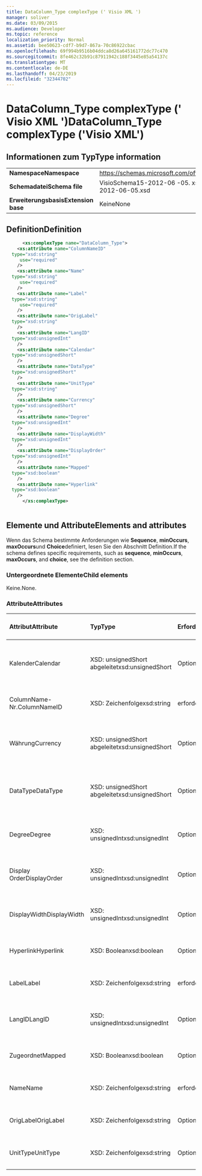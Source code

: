```yaml
---
title: DataColumn_Type complexType (' Visio XML ')
manager: soliver
ms.date: 03/09/2015
ms.audience: Developer
ms.topic: reference
localization_priority: Normal
ms.assetid: bee50623-cdf7-b9d7-867a-70c86922cbac
ms.openlocfilehash: 69f994b9516b04ddca8d26a645161772dc77c470
ms.sourcegitcommit: 8fe462c32b91c87911942c188f3445e85a54137c
ms.translationtype: MT
ms.contentlocale: de-DE
ms.lasthandoff: 04/23/2019
ms.locfileid: "32344702"
---
```

# <a name="datacolumntype-complextype-visio-xml"></a><span data-ttu-id="7fe65-102">DataColumn_Type complexType (' Visio XML ')</span><span class="sxs-lookup"><span data-stu-id="7fe65-102">DataColumn_Type complexType ('Visio XML')</span></span>

## <a name="type-information"></a><span data-ttu-id="7fe65-103">Informationen zum Typ</span><span class="sxs-lookup"><span data-stu-id="7fe65-103">Type information</span></span>

|||
|:-----|:-----|
|<span data-ttu-id="7fe65-104">**Namespace**</span><span class="sxs-lookup"><span data-stu-id="7fe65-104">**Namespace**</span></span> <br/> |https://schemas.microsoft.com/office/visio/2011/1/core  <br/> |
|<span data-ttu-id="7fe65-105">**Schemadatei**</span><span class="sxs-lookup"><span data-stu-id="7fe65-105">**Schema file**</span></span> <br/> |<span data-ttu-id="7fe65-106">VisioSchema15-2012-06 -05. xsd</span><span class="sxs-lookup"><span data-stu-id="7fe65-106">VisioSchema15-2012-06-05.xsd</span></span>  <br/> |
|<span data-ttu-id="7fe65-107">**Erweiterungsbasis**</span><span class="sxs-lookup"><span data-stu-id="7fe65-107">**Extension base**</span></span> <br/> |<span data-ttu-id="7fe65-108">Keine</span><span class="sxs-lookup"><span data-stu-id="7fe65-108">None</span></span>  <br/> |
   
## <a name="definition"></a><span data-ttu-id="7fe65-109">Definition</span><span class="sxs-lookup"><span data-stu-id="7fe65-109">Definition</span></span>

```XML
      <xs:complexType name="DataColumn_Type">
    <xs:attribute name="ColumnNameID"
  type="xsd:string"
     use="required"
    />
    <xs:attribute name="Name"
  type="xsd:string"
     use="required"
    />
    <xs:attribute name="Label"
  type="xsd:string"
     use="required"
    />
    <xs:attribute name="OrigLabel"
  type="xsd:string"
    />
    <xs:attribute name="LangID"
  type="xsd:unsignedInt"
    />
    <xs:attribute name="Calendar"
  type="xsd:unsignedShort"
    />
    <xs:attribute name="DataType"
  type="xsd:unsignedShort"
    />
    <xs:attribute name="UnitType"
  type="xsd:string"
    />
    <xs:attribute name="Currency"
  type="xsd:unsignedShort"
    />
    <xs:attribute name="Degree"
  type="xsd:unsignedInt"
    />
    <xs:attribute name="DisplayWidth"
  type="xsd:unsignedInt"
    />
    <xs:attribute name="DisplayOrder"
  type="xsd:unsignedInt"
    />
    <xs:attribute name="Mapped"
  type="xsd:boolean"
    />
    <xs:attribute name="Hyperlink"
  type="xsd:boolean"
    />
      </xs:complexType>
      
```

## <a name="elements-and-attributes"></a><span data-ttu-id="7fe65-110">Elemente und Attribute</span><span class="sxs-lookup"><span data-stu-id="7fe65-110">Elements and attributes</span></span>

<span data-ttu-id="7fe65-111">Wenn das Schema bestimmte Anforderungen wie **Sequence**, **minOccurs**, **maxOccurs**und **Choice**definiert, lesen Sie den Abschnitt Definition.</span><span class="sxs-lookup"><span data-stu-id="7fe65-111">If the schema defines specific requirements, such as **sequence**, **minOccurs**, **maxOccurs**, and **choice**, see the definition section.</span></span> 
  
### <a name="child-elements"></a><span data-ttu-id="7fe65-112">Untergeordnete Elemente</span><span class="sxs-lookup"><span data-stu-id="7fe65-112">Child elements</span></span>

<span data-ttu-id="7fe65-113">Keine.</span><span class="sxs-lookup"><span data-stu-id="7fe65-113">None.</span></span>
  
### <a name="attributes"></a><span data-ttu-id="7fe65-114">Attribute</span><span class="sxs-lookup"><span data-stu-id="7fe65-114">Attributes</span></span>

|<span data-ttu-id="7fe65-115">**Attribut**</span><span class="sxs-lookup"><span data-stu-id="7fe65-115">**Attribute**</span></span>|<span data-ttu-id="7fe65-116">**Typ**</span><span class="sxs-lookup"><span data-stu-id="7fe65-116">**Type**</span></span>|<span data-ttu-id="7fe65-117">**Erforderlich**</span><span class="sxs-lookup"><span data-stu-id="7fe65-117">**Required**</span></span>|<span data-ttu-id="7fe65-118">**Beschreibung**</span><span class="sxs-lookup"><span data-stu-id="7fe65-118">**Description**</span></span>|<span data-ttu-id="7fe65-119">**Mögliche Werte**</span><span class="sxs-lookup"><span data-stu-id="7fe65-119">**Possible values**</span></span>|
|:-----|:-----|:-----|:-----|:-----|
|<span data-ttu-id="7fe65-120">Kalender</span><span class="sxs-lookup"><span data-stu-id="7fe65-120">Calendar</span></span>  <br/> |<span data-ttu-id="7fe65-121">XSD: unsignedShort abgeleitet</span><span class="sxs-lookup"><span data-stu-id="7fe65-121">xsd:unsignedShort</span></span>  <br/> |<span data-ttu-id="7fe65-122">Optional</span><span class="sxs-lookup"><span data-stu-id="7fe65-122">optional</span></span>  <br/> ||<span data-ttu-id="7fe65-123">Werte des XSD: unsignedShort abgeleitet-Typs.</span><span class="sxs-lookup"><span data-stu-id="7fe65-123">Values of the xsd:unsignedShort type.</span></span>  <br/> |
|<span data-ttu-id="7fe65-124">ColumnName-Nr.</span><span class="sxs-lookup"><span data-stu-id="7fe65-124">ColumnNameID</span></span>  <br/> |<span data-ttu-id="7fe65-125">XSD: Zeichenfolge</span><span class="sxs-lookup"><span data-stu-id="7fe65-125">xsd:string</span></span>  <br/> |<span data-ttu-id="7fe65-126">erforderlich</span><span class="sxs-lookup"><span data-stu-id="7fe65-126">required</span></span>  <br/> ||<span data-ttu-id="7fe65-127">Werte des XSD: String-Typs.</span><span class="sxs-lookup"><span data-stu-id="7fe65-127">Values of the xsd:string type.</span></span>  <br/> |
|<span data-ttu-id="7fe65-128">Währung</span><span class="sxs-lookup"><span data-stu-id="7fe65-128">Currency</span></span>  <br/> |<span data-ttu-id="7fe65-129">XSD: unsignedShort abgeleitet</span><span class="sxs-lookup"><span data-stu-id="7fe65-129">xsd:unsignedShort</span></span>  <br/> |<span data-ttu-id="7fe65-130">Optional</span><span class="sxs-lookup"><span data-stu-id="7fe65-130">optional</span></span>  <br/> ||<span data-ttu-id="7fe65-131">Werte des XSD: unsignedShort abgeleitet-Typs.</span><span class="sxs-lookup"><span data-stu-id="7fe65-131">Values of the xsd:unsignedShort type.</span></span>  <br/> |
|<span data-ttu-id="7fe65-132">DataType</span><span class="sxs-lookup"><span data-stu-id="7fe65-132">DataType</span></span>  <br/> |<span data-ttu-id="7fe65-133">XSD: unsignedShort abgeleitet</span><span class="sxs-lookup"><span data-stu-id="7fe65-133">xsd:unsignedShort</span></span>  <br/> |<span data-ttu-id="7fe65-134">Optional</span><span class="sxs-lookup"><span data-stu-id="7fe65-134">optional</span></span>  <br/> ||<span data-ttu-id="7fe65-135">Werte des XSD: unsignedShort abgeleitet-Typs.</span><span class="sxs-lookup"><span data-stu-id="7fe65-135">Values of the xsd:unsignedShort type.</span></span>  <br/> |
|<span data-ttu-id="7fe65-136">Degree</span><span class="sxs-lookup"><span data-stu-id="7fe65-136">Degree</span></span>  <br/> |<span data-ttu-id="7fe65-137">XSD: unsignedInt</span><span class="sxs-lookup"><span data-stu-id="7fe65-137">xsd:unsignedInt</span></span>  <br/> |<span data-ttu-id="7fe65-138">Optional</span><span class="sxs-lookup"><span data-stu-id="7fe65-138">optional</span></span>  <br/> ||<span data-ttu-id="7fe65-139">Werte des XSD: unsignedInt-Typs.</span><span class="sxs-lookup"><span data-stu-id="7fe65-139">Values of the xsd:unsignedInt type.</span></span>  <br/> |
|<span data-ttu-id="7fe65-140">Display Order</span><span class="sxs-lookup"><span data-stu-id="7fe65-140">DisplayOrder</span></span>  <br/> |<span data-ttu-id="7fe65-141">XSD: unsignedInt</span><span class="sxs-lookup"><span data-stu-id="7fe65-141">xsd:unsignedInt</span></span>  <br/> |<span data-ttu-id="7fe65-142">Optional</span><span class="sxs-lookup"><span data-stu-id="7fe65-142">optional</span></span>  <br/> ||<span data-ttu-id="7fe65-143">Werte des XSD: unsignedInt-Typs.</span><span class="sxs-lookup"><span data-stu-id="7fe65-143">Values of the xsd:unsignedInt type.</span></span>  <br/> |
|<span data-ttu-id="7fe65-144">DisplayWidth</span><span class="sxs-lookup"><span data-stu-id="7fe65-144">DisplayWidth</span></span>  <br/> |<span data-ttu-id="7fe65-145">XSD: unsignedInt</span><span class="sxs-lookup"><span data-stu-id="7fe65-145">xsd:unsignedInt</span></span>  <br/> |<span data-ttu-id="7fe65-146">Optional</span><span class="sxs-lookup"><span data-stu-id="7fe65-146">optional</span></span>  <br/> ||<span data-ttu-id="7fe65-147">Werte des XSD: unsignedInt-Typs.</span><span class="sxs-lookup"><span data-stu-id="7fe65-147">Values of the xsd:unsignedInt type.</span></span>  <br/> |
|<span data-ttu-id="7fe65-148">Hyperlink</span><span class="sxs-lookup"><span data-stu-id="7fe65-148">Hyperlink</span></span>  <br/> |<span data-ttu-id="7fe65-149">XSD: Boolean</span><span class="sxs-lookup"><span data-stu-id="7fe65-149">xsd:boolean</span></span>  <br/> |<span data-ttu-id="7fe65-150">Optional</span><span class="sxs-lookup"><span data-stu-id="7fe65-150">optional</span></span>  <br/> ||<span data-ttu-id="7fe65-151">Werte des XSD: Boolean-Typs.</span><span class="sxs-lookup"><span data-stu-id="7fe65-151">Values of the xsd:boolean type.</span></span>  <br/> |
|<span data-ttu-id="7fe65-152">Label</span><span class="sxs-lookup"><span data-stu-id="7fe65-152">Label</span></span>  <br/> |<span data-ttu-id="7fe65-153">XSD: Zeichenfolge</span><span class="sxs-lookup"><span data-stu-id="7fe65-153">xsd:string</span></span>  <br/> |<span data-ttu-id="7fe65-154">erforderlich</span><span class="sxs-lookup"><span data-stu-id="7fe65-154">required</span></span>  <br/> ||<span data-ttu-id="7fe65-155">Werte des XSD: String-Typs.</span><span class="sxs-lookup"><span data-stu-id="7fe65-155">Values of the xsd:string type.</span></span>  <br/> |
|<span data-ttu-id="7fe65-156">LangID</span><span class="sxs-lookup"><span data-stu-id="7fe65-156">LangID</span></span>  <br/> |<span data-ttu-id="7fe65-157">XSD: unsignedInt</span><span class="sxs-lookup"><span data-stu-id="7fe65-157">xsd:unsignedInt</span></span>  <br/> |<span data-ttu-id="7fe65-158">Optional</span><span class="sxs-lookup"><span data-stu-id="7fe65-158">optional</span></span>  <br/> ||<span data-ttu-id="7fe65-159">Werte des XSD: unsignedInt-Typs.</span><span class="sxs-lookup"><span data-stu-id="7fe65-159">Values of the xsd:unsignedInt type.</span></span>  <br/> |
|<span data-ttu-id="7fe65-160">Zugeordnet</span><span class="sxs-lookup"><span data-stu-id="7fe65-160">Mapped</span></span>  <br/> |<span data-ttu-id="7fe65-161">XSD: Boolean</span><span class="sxs-lookup"><span data-stu-id="7fe65-161">xsd:boolean</span></span>  <br/> |<span data-ttu-id="7fe65-162">Optional</span><span class="sxs-lookup"><span data-stu-id="7fe65-162">optional</span></span>  <br/> ||<span data-ttu-id="7fe65-163">Werte des XSD: Boolean-Typs.</span><span class="sxs-lookup"><span data-stu-id="7fe65-163">Values of the xsd:boolean type.</span></span>  <br/> |
|<span data-ttu-id="7fe65-164">Name</span><span class="sxs-lookup"><span data-stu-id="7fe65-164">Name</span></span>  <br/> |<span data-ttu-id="7fe65-165">XSD: Zeichenfolge</span><span class="sxs-lookup"><span data-stu-id="7fe65-165">xsd:string</span></span>  <br/> |<span data-ttu-id="7fe65-166">erforderlich</span><span class="sxs-lookup"><span data-stu-id="7fe65-166">required</span></span>  <br/> ||<span data-ttu-id="7fe65-167">Werte des XSD: String-Typs.</span><span class="sxs-lookup"><span data-stu-id="7fe65-167">Values of the xsd:string type.</span></span>  <br/> |
|<span data-ttu-id="7fe65-168">OrigLabel</span><span class="sxs-lookup"><span data-stu-id="7fe65-168">OrigLabel</span></span>  <br/> |<span data-ttu-id="7fe65-169">XSD: Zeichenfolge</span><span class="sxs-lookup"><span data-stu-id="7fe65-169">xsd:string</span></span>  <br/> |<span data-ttu-id="7fe65-170">Optional</span><span class="sxs-lookup"><span data-stu-id="7fe65-170">optional</span></span>  <br/> ||<span data-ttu-id="7fe65-171">Werte des XSD: String-Typs.</span><span class="sxs-lookup"><span data-stu-id="7fe65-171">Values of the xsd:string type.</span></span>  <br/> |
|<span data-ttu-id="7fe65-172">UnitType</span><span class="sxs-lookup"><span data-stu-id="7fe65-172">UnitType</span></span>  <br/> |<span data-ttu-id="7fe65-173">XSD: Zeichenfolge</span><span class="sxs-lookup"><span data-stu-id="7fe65-173">xsd:string</span></span>  <br/> |<span data-ttu-id="7fe65-174">Optional</span><span class="sxs-lookup"><span data-stu-id="7fe65-174">optional</span></span>  <br/> ||<span data-ttu-id="7fe65-175">Werte des XSD: String-Typs.</span><span class="sxs-lookup"><span data-stu-id="7fe65-175">Values of the xsd:string type.</span></span>  <br/> |
   

